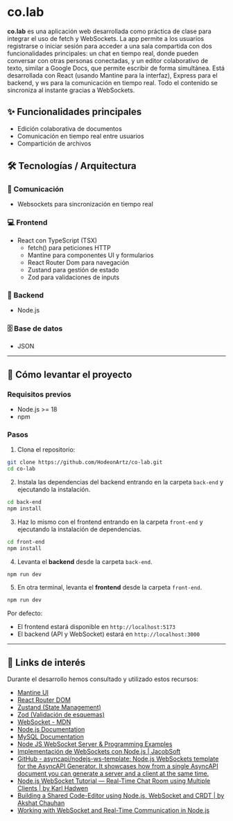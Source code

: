 # co.lab

**co.lab** es una aplicación web desarrollada como práctica de clase para integrar el uso de fetch y WebSockets. La app permite a los usuarios registrarse o iniciar sesión para acceder a una sala compartida con dos funcionalidades principales: un chat en tiempo real, donde pueden conversar con otras personas conectadas, y un editor colaborativo de texto, similar a Google Docs, que permite escribir de forma simultánea. Está desarrollada con React (usando Mantine para la interfaz), Express para el backend, y ws para la comunicación en tiempo real. Todo el contenido se sincroniza al instante gracias a WebSockets.

## ✨ Funcionalidades principales

- Edición colaborativa de documentos
- Comunicación en tiempo real entre usuarios
- Compartición de archivos

## 🛠️ Tecnologías / Arquitectura

### 🔗 Comunicación

- Websockets para sincronización en tiempo real

### 💻 Frontend

- React con TypeScript (TSX)
  - fetch() para peticiones HTTP
  - Mantine para componentes UI y formularios
  - React Router Dom para navegación
  - Zustand para gestión de estado
  - Zod para validaciones de inputs

### 🔧 Backend

- Node.js

### 🗄️ Base de datos

- JSON

---

## 🚀 Cómo levantar el proyecto

### Requisitos previos

- Node.js >= 18
- npm

### Pasos

1. Clona el repositorio: 
```bash
git clone https://github.com/HodeonArtz/co-lab.git
cd co-lab 
```

2. Instala las dependencias del backend entrando en la carpeta `back-end` y ejecutando la instalación.
```bash
cd back-end
npm install
```

3. Haz lo mismo con el frontend entrando en la carpeta `front-end` y ejecutando la instalación de dependencias.
```bash
cd front-end
npm install
```

4. Levanta el **backend** desde la carpeta `back-end`.
```bash
npm run dev
```

5. En otra terminal, levanta el **frontend** desde la carpeta `front-end`.
```bash
npm run dev
```

Por defecto:
- El frontend estará disponible en `http://localhost:5173`
- El backend (API y WebSocket) estará en `http://localhost:3000`

---

## 🔗 Links de interés

Durante el desarrollo hemos consultado y utilizado estos recursos:

- [Mantine UI](https://mantine.dev/)
- [React Router DOM](https://reactrouter.com/en/main)
- [Zustand (State Management)](https://zustand-demo.pmnd.rs/)
- [Zod (Validación de esquemas)](https://zod.dev/)
- [WebSocket - MDN](https://developer.mozilla.org/en-US/docs/Web/API/WebSocket)
- [Node.js Documentation](https://nodejs.org/en/docs)
- [MySQL Documentation](https://dev.mysql.com/doc/)
- [Node JS WebSocket Server & Programming Examples ](https://www.pubnub.com/blog/nodejs-websocket-programming-examples/)
- [Implementación de WebSockets con Node.js | JacobSoft ](https://www.jacobsoft.com.mx/en/implementacion-de-websockets-con-node-js/)
- [GitHub - asyncapi/nodejs-ws-template: Node.js WebSockets template for the AsyncAPI Generator. It showcases how from a single AsyncAPI document you can generate a server and a client at the same time. ](https://github.com/asyncapi/nodejs-ws-template)
- [Node.js WebSocket Tutorial — Real-Time Chat Room using Multiple Clients | by Karl Hadwen ](https://karlhadwen.medium.com/node-js-websocket-tutorial-real-time-chat-room-using-multiple-clients-44a8e26a953e)
- [Building a Shared Code-Editor using Node.js, WebSocket and CRDT | by Akshat Chauhan ](https://akormous.medium.com/building-a-shared-code-editor-using-node-js-websocket-and-crdt-e84e870136a1)
- [Working with WebSocket and Real-Time Communication in Node.js](https://dev.to/imsushant12/working-with-websocket-and-real-time-communication-in-nodejs-2ngg)
